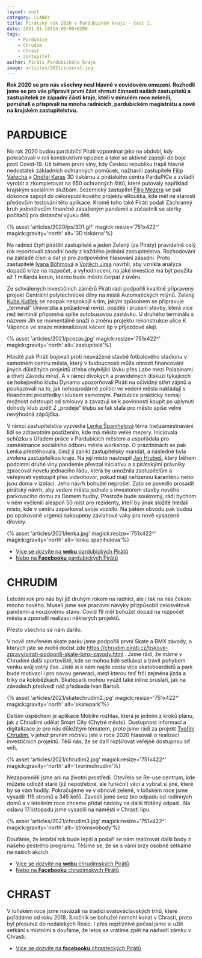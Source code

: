```yaml
---
layout: post
category: CLANKY
title: Pirátský rok 2020 v Pardubickém kraji - část 1.
date: 2021-01-19T14:00:00+0200
tags: 
    - Pardubice
    - Chrudim
    - Chrast
    - zastupitel
author: Piráti Pardubického kraje
image: articles/2021/inzerat.jpg
---
```

**Rok 2020 se pro nás všechny nesl hlavně v covidovém omezení. Rozhodli jsme se pro vás připravit první část shrnutí činnosti našich zastupitelů a zastupitelek ze západní části kraje, kteří v minulém roce nelenili, pomáhali a přispívali na mnoha radnicích, pardubickém magistrátu a nově na krajském zastupitelstvu.**

# PARDUBICE 

Na rok 2020 budou pardubičtí Piráti vzpomínat jako na období, kdy pokračovali v roli konstruktivní opozice a také se aktivně zapojili do boje proti Covid-19. Už během první vlny, kdy Českou republiku trápil hlavně nedostatek základních ochranných pomůcek, nažhavili zastupitelé [Filip Vařecha](https://pardubice.pirati.cz/clenove/filip-varecha/) a [Ondřej Karas](https://pardubice.pirati.cz/clenove/ondrej-karas/) 3D tiskárnu z pirátského centra ParduPiCe a zvládli vyrobit a zkompletovat na 650 ochranných štítů, které putovaly například krajským sociálním službám. Sezemický zastupitel [Filip Mezera](https://pardubice.pirati.cz/clenove/filip-mezera/) se pak dokonce zapojil do celorepublikového projektu eRouška, kde měl na starosti především testování této aplikace. Kromě toho také Piráti podali Záchranný kruh jednotlivcům finančně zasaženým pandemií a zúčastnili se sbírky počítačů pro distanční výuku dětí. 

 {% asset 'articles/2020/ps/3D1.gif' magick:resize='751x422^' 
magick:gravity='north' alt='3D tiskárna'%}

Na radnici čtyři pirátští zastupitelé a jeden Zelený (za Piráty) pravidelně celý rok reportovali zásadní body z každého jednání zastupitelstva. Rozhodování na základě čísel a dat je pro zodpovědné hlasování zásadní. Proto zastupitelé [Ivana Böhmová](https://pardubice.pirati.cz/clenove/ivana-bohmova/) a [Vojtěch Jirsa](https://pardubice.pirati.cz/clenove/vojtech-jirsa/) navrhli, aby vznikla analýza dopadů krize na rozpočet, a vyhodnocení, na jaké investice má být použita až 1 miliarda korun, kterou bude město čerpat z úvěru.

Ze schválených investičních záměrů Piráti rádi podpořili kvalitně připravený projekt Centrální polytechnické dílny na místě Automatických mlýnů. Zelený [Kuba Kutílek](https://pardubice.pirati.cz/clenove/jakub-kutilek/) se naopak nespokojil s tím, jakým způsobem se připravuje „terminál“ Univerzita a požadoval revizi, později i zrušení stavby, která více než terminál připomíná spíše autobusovou zastávku. U druhého terminálu s názvem Jih se momentálně snaží o změnu projektu rekonstrukce ulice K Vápence ve snaze minimalizovat kácení lip v příjezdové aleji. 

{% asset 'articles/2021/pcezas.jpg' magick:resize='751x422^' 
magick:gravity='north' alt='zastupitelé'%}

Hlasitě pak Piráti bojovali proti neuvážené stavbě fotbalového stadionu v samotném centru města, který v budoucnosti může ohrozit financování jiných důležitých projektů (třeba chybějící lávku přes Labe mezi Polabinami a čtvrtí Závodu míru). A v rámci divokých a pravidelných diskuzí týkajících se hokejového klubu Dynamo upozorňovali Piráti na očividný střet zájmů a poukazovali na to, jak nehospodárně politici ve vedení města nakládají s finančními prostředky i klubem samotným. Pardubice prakticky nemají možnost odstoupit od smlouvy a zavazují se k povinnosti koupit po uplynutí dohody klub zpět! Z „prodeje“ klubu se tak stala pro město spíše velmi nevýhodná zápůjčka. 

V rámci zastupitelstva vyzvedla [Lenka Španihelová](https://pardubice.pirati.cz/clenove/lenka-spanihelova/) téma (ne)zaměstnávání lidí se zdravotním postižením, kde má město velké mezery. Iniciovala schůzku s Úřadem práce v Pardubicích městem a uspořádala pro zaměstnance sociálního odboru města workshop. O prázdninách se pak Lenka přestěhovala, čímž jí zanikl zastupitelský mandát, a následně byla zvolena zastupitelkou kraje. Na její místo nastoupil [Jan Hrubeš](https://pardubice.pirati.cz/clenove/jan-hrubes/), který během podzimní druhé vlny pandemie převzal iniciativu a s pirátskými právníky zpracoval novelu jednacího řádu, která by umožnila zastupitelům a veřejnosti vystoupit přes videohovor, pokud mají nařízenou karanténu nebo jsou doma v izolaci. Jeho návrh bohužel neprošel. Zato se povedlo prosadit pirátský návrh, aby vedení města jednalo s investorem stavby nového parkovacího domu za Domem hudby. Přestože bude soukromý, rádi bychom v něm vyčlenili alespoň 50 míst pro rezidenty, kteří by jinak složitě hledali místo, kde v centru zaparkovat svoje vozidlo. Na pátém obvodu pak budou po opakované urgenci nakoupeny závlahové vaky pro nově vysazené dřeviny.

{% asset 'articles/2021/lenka.jpg' magick:resize='751x422^' 
magick:gravity='north' alt='lenka spanihelova'%}

- [Více se dozvíte na **webu** pardubických Pirátů](https://pardubice.pirati.cz/)
- [Nebo na **Facebooku** pardubických Pirátů](https://www.facebook.com/PiratiPardubice)

# CHRUDIM
Letošní rok pro nás byl již druhým rokem na radnici, ale i tak na nás čekalo mnoho nového.
Museli jsme své pracovní návyky přizpůsobit celosvětové pandemii a nouzovému stavu.
Covid 19 měl bohužel dopad na rozpočet města a zpomalil realizaci některých projektů.

Přesto všechno se nám dařilo.

V nově otevřeném skate parku jsme podpořili první Skate a BMX závody, o kterých jste se mohli dočíst zde https://chrudim.pirati.cz/tiskove-zpravy/pirati-podporili-skate-bmx-zavody.html .
Jsme rádi, že máme v Chrudimi další sportoviště, kde se mohou lidé setkávat a trávit pohybem venku svůj volný čas. Jistě si k nám najde cestu více skateboardistů a park bude motivací i pro novou generaci, mezi kterou teď frčí zejména jízda a triky na koloběžkách. Skatepark mohou využit také inline bruslaři, jak na závodech předvedl náš předseda Ivan Bartoš.

{% asset 'articles/2021/skatechrudim2.jpg' magick:resize='751x422^' 
magick:gravity='north' alt='skatepark'%}

Dalším úspěchem je aplikace Mobilní rozhlas, která je jedním z kroků plánu, jak z Chrudimi udělat Smart City (Chytré město). Dostupnost informací a digitalizace je pro nás důležitým tématem, proto jsme rádi za projekt [Tvořím Chrudim](https://participace.mobilnirozhlas.cz/tvorimchrudim), v jehož prvním ročníku jste v roce 2020 hlasovali o realizaci investičních projektů. Těší nás, že se daří rozšiřovat veřejně dostupnou síť wifi.


{% asset 'articles/2021/chrudim2.jpg' magick:resize='751x422^' 
magick:gravity='north' alt='tvorimchrudim'%}

Nezapomněli jsme ani na životní prostředí. Otevřelo se Re-use centrum, kde můžete odložit staré (již nepotřebné, ale funkční) věci a vybrat si jiné, které by se vám hodily.
Pokračujeme ve v obnově zeleně, v loňském roce jsme vysadili 115 stromů a 345 keřů.
Zavedli jsme svoz bio odpadu od rodinných domů a v letošním roce chceme přidat nádoby na další tříděný odpad .
Na oslavu 17.listopadu jsme vysadili na náměstí v Chrasti lípu.


{% asset 'articles/2021/chrudim3.jpg' magick:resize='751x422^' 
magick:gravity='north' alt='stromsvobody'%}

Doufáme, že letošní rok bude lepší a podaří se nám realizovat další body z našeho pestrého programu. Těšíme se, že se s vámi brzy osobně setkáme na našich akcích.

- [Více se dozvíte na **webu** chrudimských Pirátů](https://chrudim.pirati.cz/)
- [Nebo na **Facebooku** chrudimských Pirátů](https://www.facebook.com/CeskaPiratskaStranaChrudim/)

# CHRAST
V loňském roce jsme navázali na tradici svatováclavských trhů, které pořádáme od roku 2018. 3.ročník se bohužel nemohl konat v Chrasti, proto byl přesunut do nedalekých Rosic.     I přes nepříznivé počasí jsme si užili setkání s místními a doufáme, že letos se vrátíme zpět na nádvoří zámku v Chrasti. 

- [Více se dozvíte na **facebooku** chrasteckých Pirátů](https://www.facebook.com/ceskapiratskastranachrast)

